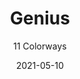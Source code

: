 ---
image_primary: "img/product_main_30_(1)_Genius.jpg"
image_secondary: "img/colorway_30_genius-chauvin1.jpg"
description: "Named%20after%20recent%20Nobel%20Prize%20winners%20for%20Chemistry%2C%20the%20addition%20of%20GENIUS%20allows%20us%20to%20expand%20upon%20our%20current%20offering%20of%20strong%2C%20solid%20Technology%20Leathers%u2122.%20While%20you%u2019re%20at%20it%2C%20check%20out%20the%20two%20perfect%20chocolate%20brown%20colorways%20in%20the%20collection.%20Handsome%2C%20beautiful%2C%20functional%20and%20elevating.%20Exceeds%20heavy-duty%20abrasion%20at%20100%2C000%20double%20rubs."
tags: 
  - "Textiles"
designer: "Joseph Noble"
href: "https://www.josephnoble.com/collections/genius/"
title: "Genius"
subtitle: "11 Colorways"
category: "Textiles"
manufacturer: "Joseph Noble"
slug: "/manufacturers/joseph-noble/textiles/joseph-noble-genius"
date: "2021-05-10"
---